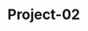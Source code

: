 # Project-02

<!-- TEAM DASHBOARD
    * please enter your name to pick up issues as you start each one
    * will help track pace and progress + get you tons of commits on github ;)
    * task timeline at bottom -->

<!-- ISSUES --
<!-- Total: 30 --           * consider how long each problem will take you to solve
<!-- Per Person: 7 --       * understand that more issues will arise as we continue to develop
<!-- Per Day: 1 --              * each issue you solve will reduce the amount of time the next issue will take you
<!-- Days left: 7 --        * you can do this in 7 days-->
<!--                        * you can do this for 7 days-->




<!-- PSA: Remember to install packages you’re requiring in your code and test before you push to develop or submit a pull request to main. It will make development much faster and easier :) -->

<!-- PSA: Comment your code and use console.logs for testing + leave them in there so others who are using that page can test as well. We will delete them before we submit -->

<!-- House Keeping:
    - When you start up the server, what does the 'Executing (default): SELECT 1+1 AS result' message mean?
    - Note: userRoutes and homeRoutes are almost complete, but didn't have enough time to test
        - to update the develop branch for others to use:
            - git checkout develop
            - git pull origin yourbranchname
            - git commit
            - git push (pushes your branch changes that you just pulled into develop)
            - git checkout yourbranchname + continue working. rinse + repeat

        - don't send pull req to main unless code has been tested and is working correctly
        -->

<!-- Dependecies:
    - bcrypt 5.0.1- installed, not working properly
    - dotenv 8.2.0- installed, questions about .env file when repo being pushed and pulled
    - express 4.17.1- installed, working
    - express-handlebars 5.3.0 - installed, not initiated
    - mysql2 2.2.5 - installed, *handles promises differently than 'mysql'
    - nodemon - installed, cuts out development time bc you're not always stopping and starting server. run: nodemon server.js
    - sequelize 6.6.2 - installed, working so far
    - uniqid 5.3.0 - installed, *use to manage assigning unique ids if needed, uninstall if not-->

<!--
X - API /* pick up issue: { Brandon } */
- how are we using the api?
- what data are we able to pull from google maps and how will we be able to manipulate it?
    - * figure out how to remedy the git guardian secret thing // save for last

SEED INFO
    *this will also be time consuming if we can't figure out how to access the location or restroom data from a third party api

X - seed files need to be converted to js files and completed with information enough to present multiple locations and reviews /* pick up issue: { Janee' } */
#1 - we need to figure out exactly what information we need from each model, why + how we're using it, where we need to send it, etc. /* pick up issue: { Kathryn } */
        - where is it all coming from and going to??
        - why??

* categories removed from MVP due to accessive api calls and time consuming logic /

BCRYPT NOT WORKING
    *password encryption is going to be difficult
#2 - commented out in user.js to get server running - there is a bug /* pick up issue: { Kathryn } */
    - boilerplate passport

BACK END FINISHED AND WORKING BEFORE TUES CLASS IS THE NECESSARY GOAL
*if not, we will only have one class period to complete: handlebars, styling, front end js AND the presentation - this is not enough time.

*** AFTER BACK END, WE STILL HAVE :
#3, #4 - many many handlebars files (+ connect them to wherever they need to be connected to)
    /* pick up issue: { Brandon } */
    /* pick up issue: { Kathryn } */
        * home.hbs(login), loos.hbs(render loos within 20 mi radius *haversine* ), map.hbs (map view and form to leave review)
#5, #6 CSS for handlebars files
        /* pick up issue: { Janee'} */
        /* pick up issue: {  } */
    #7  - style main.handlebars
    #8  - style other views ** code class and id names to be resusable for all these pages to minimize work + time

*** PLUS:
#9 - forms /* pick up issue: {  } */
#10 - event listeners /* pick up issue: {  } */
#11 - big huge javascript functions to iterate through all of our api calls /* pick up issue: {  } */
        * api calls can only be up to 75 per hour or something like that ** )

*** front end javascript (this will have to do a lot for us in terms of functionality, this will be a lot of work and take A LOT of time)

#12 - main menu functionality - modal with buttons/links /* pick up issue: {  } */
    * search functionality not needed - haversine function to render 20 mi radius based on user's current location
#13 - rating functionality *front end js /* pick up issue: {  } */
#14 - event listeners for each button /* pick up issue: {  } */
[#15, #16, #17]
    {- probably more stuff
    - assuming at least 3 problems that take forever to solve
    - slowing us down *fill in as they arise* }
#18 - favorites and trip boards/saved // save for last
#19 - deploy to Heroku /* pick up issue: { Kathryn } */
#20 - figure out how to access it from Heroku /* pick up issue: { Kathryn } */
#21 - present it /* pick up issue: {  } */
#22 - readme /* pick up issue: {  } */

- presentation /* pick up issue: {  } */
#23 - slides
#24 - timing
#25 - meet presentation requirements

**This alone will be tough to reach by due date - not including **
#26 - favorites + pinboards
#27 - user customization optiions like themes, light/dark switch, etc /* pick up issue: {  } */ -->

<!-- ** If we don't have the time to make this happen,
    we need to sit down and figure out what we can make happen
    and how we can present something we're proud of + will get us
    jobs with lots of money - we shouldn't wait till Sat to start figuring this out - we don't have time ** -->


<!-- PAGES + ROUTES
    - login redirects to homepage
    - homepage renders loodata (haversine - 20 mi radius) + map (view buttons render selected loo + reviews)
        - add new loo in menu - modal form
    - selected loo + reviews hbs (loo: id + reviews for that loo)
        - new review button - modal form

    - api routes

        - map.hbs: map view - location pinpoints clickable to render "selected loo modal" which will scroll down to reviews
            * at top of reviews there will be a button to leave a review and modal form to leave review.
            - on map.hbs there will be a button to add new loo w pop up modal form to add a new loo
                - this will redirect to "selected loo modal" rendering the loo that was just added
    - -->




<!-- TECHNOLOGIES
    - css framework - try materialize
    - mysql (sequelize(ORM), + professional appearing seed files)
    - express (handlebars.js)
    - node.js (dotenv, bcrypt)
    - heroku (deployement)
    - encryption/authentication for access (bcrypt, google*?)


    DESIRED FUNCTIONALITY
    - collaborative use between different users on project boards
    - third party api that gives us location and/or restroom data
    - search functionality
    - main menu functionality
    - rating functionality
    - review functionality
    - add new loo (includes location) functionality
    - save favorites funcitonality
    - log in functionality
    - search history or recent searches
    - professional appearance
    - responsive UI

    NEXT LEVEL EXTRAS
    - favorites + pinboards
    - user customization optiions ( themes, light/dark switch, etc )
    - weather api for homepage greeting/banner
    - automated scroll + transitions

    CHALLENGES + UNCHARTED TERRITORIES
    - third party api to provide location and/or restroom data
    - materialize css framework
    - handlebars framework
    - project scale



    TASK PRIORITY + ASSIGNMENTS
    *Please sign up + trade based on code speed strengths
    *If you have faster productivity, let slower coder have the task they can do fastest
    *If you're ahead of schedule, work ahead so we can kill this!

    - Tues: X
        x- project idea { Janee' }
        x- user story + wireframe { Kathryn }
        x- file structure, repo set up, install dependencies { Kathryn }
    - Thurs: X
        x- server + models { Janee' }
        x- config/connection { Brandon }
        x- server running { Kathryn }
    - Fri: X
        x- solidify needed data to be included in models + seeds {  }
        x- solidify API { Brandon }
        x- models + seed structure { J + K }
        x- create user logins, cookies, and properly encrypt information { B + K }
        x- begin responsive styling { Janee' }
    - Sat: X
        x- configure main menu functionality { Brandon }
        - configure rating functionality IN PROGRESS { Brandon }
    - Sun: X
        - overflow day
    - Mon: X

    - Tues: X
        - assess where we're at and make a game plan for achieving desired final product
    - Wed: 4
        o- views IN PROGRESS { Brandon }
        0- controllers/routes (create new loo, save, + review funcitonality (http methods)){ Kathryn }
        - finish seed data
        - get haversine function working { Kathryn }
        - finish routes { Kathryn }
        - complete MVP
        - heroku setup { Kathryn }
        - configure save favorites + search history functionality { save for last }
        - styling { Sarehon + Janee' }
    - Thurs: 3
        - final touches
        - presentation plan { Sarehon }
        - presentation runthrough { All }
    - Fri: 2
        - commit final changes
    - Sat: 1
        - PRESENT

    -->
